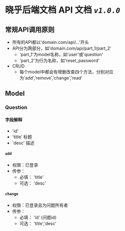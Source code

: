 # 晓乎后端文档 **API** 文档 _`v1.0.0`_
## 常规API调用原则
- 所有的API都以'domain.com/api/...'开头
- API分为两部分，如'domain.com/api/part_1/part_2'
  - 'part_1'为model名称，如'user'或'question'
  - 'part_2'为行为名称，如'reset_password'
- CRUD
  - 每个model中都会有增删改查四个方法，分别对应为'add','remove','change','read'

## Model
### Question
#### 字段解释
- 'id'
- 'title' 标题
- 'desc' 描述
#### `add`
   - 权限：已登录
   - 传参：
     - 必填： 'title' 
     - 可选： 'desc' 
#### `change`
   - 权限：已登录且为问题所有者
   - 传参：
     - 必填： 'id' (问题id)
     - 可选： 'title','desc'
     